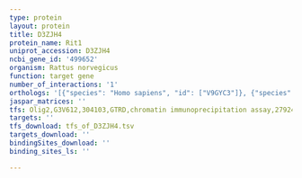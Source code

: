 ```yaml
---
type: protein
layout: protein
title: D3ZJH4
protein_name: Rit1
uniprot_accession: D3ZJH4
ncbi_gene_id: '499652'
organism: Rattus norvegicus
function: target gene
number_of_interactions: '1'
orthologs: '[{"species": "Homo sapiens", "id": ["V9GYC3"]}, {"species": "Danio rerio", "id": ["<a href=\"/protein/b3dju3\">B3DJU3</a>"]}, {"species": "Mus musculus", "id": ["<a href=\"/protein/p70426\">P70426</a>"]}]'
jaspar_matrices: ''
tfs: Olig2,G3V612,304103,GTRD,chromatin immunoprecipitation assay,27924024%5Buid%5D,No
targets: ''
tfs_download: tfs_of_D3ZJH4.tsv
targets_download: ''
bindingSites_download: ''
binding_sites_ls: ''

---
```

